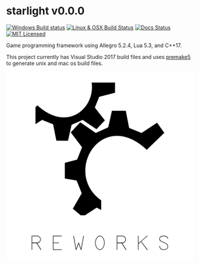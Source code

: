 # starlight v0.0.0

[![Windows Build status](https://ci.appveyor.com/api/projects/status/ac0ec6gtxl7776y5?svg=true)](https://ci.appveyor.com/project/reworks/starlight)
[![Linux & OSX Build Status](https://travis-ci.org/reworks/starlight.svg?branch=master)](https://travis-ci.org/reworks/starlight)
[![Docs Status](https://readthedocs.org/projects/starlight/badge/?version=latest)](https://starlight.readthedocs.io/en/latest/?badge=latest)
[![MIT Licensed](https://img.shields.io/badge/license-apache-blue.svg)](./LICENSE.md)

Game programming framework using Allegro 5.2.4, Lua 5.3, and C++17.

This project currently has Visual Studio 2017 build files and uses [premake5](https://github.com/premake/premake-core/) to generate unix and mac os build files.

![starlight](logo.png?raw=true "starlight")